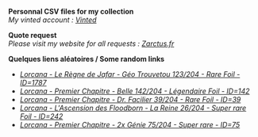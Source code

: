 **Personnal CSV files for my collection**  
*My vinted account : [Vinted](https://www.vinted.fr/member/223153477)*

**Quote request**  
*Please visit my website for all requests : [Zarctus.fr](https://www.zarctus.fr/)*


**Quelques liens aléatoires / Some random links**
- *[Lorcana - Le Règne de Jafar - Géo Trouvetou 123/204 - Rare Foil - ID=1787](https://www.vinted.fr/items/6549814684-lorcana-le-regne-de-jafar-geo-trouvetou-123204-rare-foil-id1787)*
- *[Lorcana - Premier Chapitre - Belle 142/204 - Légendaire Foil - ID=142](https://www.vinted.fr/items/5405140704-lorcana-premier-chapitre-belle-142204-legendaire-foil-id142)*
- *[Lorcana - Premier Chapitre - Dr. Facilier 39/204 - Rare Foil - ID=39](https://www.vinted.fr/items/6313072566-lorcana-premier-chapitre-dr-facilier-39204-rare-foil-id39)*
- *[Lorcana - L'Ascension des Floodborn - La Reine 26/204 - Super rare Foil - ID=242](https://www.vinted.fr/items/5687542462-lorcana-lascension-des-floodborn-la-reine-26204-super-rare-foil-id242)*
- *[Lorcana - Premier Chapitre - 2x Génie 75/204 - Super rare - ID=75](https://www.vinted.fr/items/6197836960-lorcana-premier-chapitre-2x-genie-75204-super-rare-id75)*
